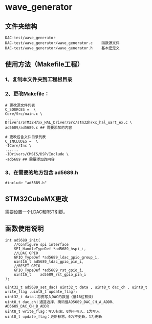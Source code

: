 # wave_generator

## 文件夹结构
```
DAC-test/wave_generator                     
DAC-test/wave_generator/wave_generator.c    函数源文件
DAC-test/wave_generator/wave_generator.h    基本宏定义
```

## 使用方法（Makefile工程）
### 1、复制本文件夹到工程根目录
### 2、更改Makefile：
```
# 更改源文件列表
C_SOURCES =  \
Core/Src/main.c \
......
Drivers/STM32H7xx_HAL_Driver/Src/stm32h7xx_hal_uart_ex.c \
ad5689/ad5689.c ## 需要添加的内容
```
```
# 更改包含文件目录列表
C_INCLUDES =  \
-ICore/Inc \
......
-IDrivers/CMSIS/DSP/Include \
-ad5689 ## 需要添加的内容
```

### 3、在需要的地方包含 ad5689.h
```
#include "ad5689.h"
```

## STM32CubeMX更改
需要设置一个LDAC和RST引脚。

## 函数使用说明
```
int ad5689_init(
    //Configure spi interface
    SPI_HandleTypeDef *ad5689_hspi_i,
    //LDAC GPIO
    GPIO_TypeDef *ad5689_ldac_gpio_group_i,
    uint16_t ad5689_ldac_gpio_pin_i,
    //RESET GPIO 
    GPIO_TypeDef *ad5689_rst_gpio_i,
    uint16_t    ad5689_rst_gpio_pin_i
);
```
```
uint32_t ad5689_set_dac( uint32_t data , uint8_t dac_ch , uint8_t write_flag ,uint8_t update_flag);
uint32_t data：将要写入DAC的数据（低16位有效）
uint8_t dac_ch：通道选择，掩码值AD5689_DAC_CH_A_ADDR、AD5689_DAC_CH_B_ADDR
uint8_t write_flag：写入标志，0为不写入，1为写入
uint8_t update_flag：更新标志，0为不更新，1为更新
```
